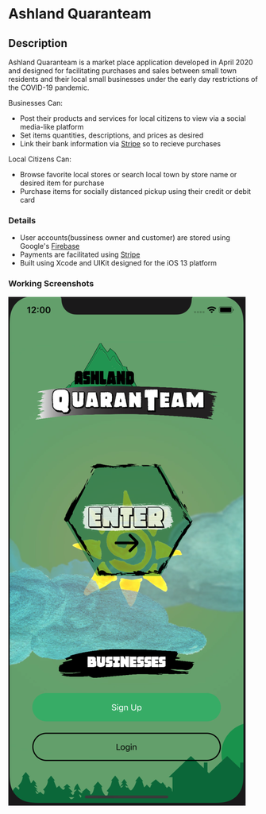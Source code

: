 # Ashland Quaranteam

## Description

Ashland Quaranteam is a market place application developed in April 2020 and designed for facilitating purchases and sales between small town residents and their local small businesses under the early day restrictions of the COVID-19 pandemic.

Businesses Can:

- Post their products and services for local citizens to view via a social media-like platform
- Set items quantities, descriptions, and prices as desired
- Link their bank information via [Stripe](https://stripe.com) so to recieve purchases

Local Citizens Can:

- Browse favorite local stores or search local town by store name or desired item for purchase
- Purchase items for socially distanced pickup using their credit or debit card

### Details

- User accounts(bussiness owner and customer) are stored using Google's [Firebase](https://firebase.google.com)
- Payments are facilitated using [Stripe](https://stripe.com)
- Built using Xcode and UIKit designed for the iOS 13 platform

### Working Screenshots

![alt text](https://github.com/riverray121/Ashland-QuaranTeam/blob/main/imgs/Home%20Page.png?raw=true)
